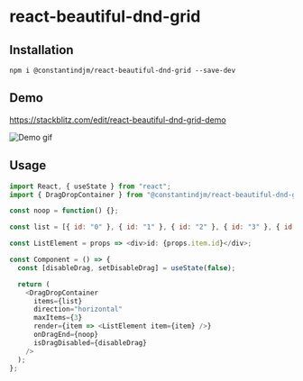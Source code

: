 # react-beautiful-dnd-grid

## Installation

```
npm i @constantindjm/react-beautiful-dnd-grid --save-dev
```

## Demo

https://stackblitz.com/edit/react-beautiful-dnd-grid-demo

![Demo gif](./doc/demo.gif)

## Usage

```javascript
import React, { useState } from "react";
import { DragDropContainer } from "@constantindjm/react-beautiful-dnd-grid";

const noop = function() {};

const list = [{ id: "0" }, { id: "1" }, { id: "2" }, { id: "3" }, { id: "4" }];

const ListElement = props => <div>id: {props.item.id}</div>;

const Component = () => {
  const [disableDrag, setDisableDrag] = useState(false);

  return (
    <DragDropContainer
      items={list}
      direction="horizontal"
      maxItems={3}
      render={item => <ListElement item={item} />}
      onDragEnd={noop}
      isDragDisabled={disableDrag}
    />
  );
};
```
